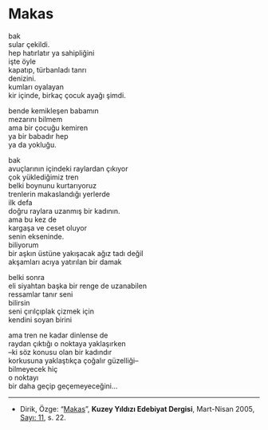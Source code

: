 # Makas  
  
bak  
sular çekildi.  
hep hatırlatır ya sahipliğini  
işte öyle  
kapatıp, türbanladı tanrı  
denizini.  
kumları oyalayan  
kir içinde, birkaç çocuk ayağı şimdi.  
  
bende kemikleşen babamın  
mezarını bilmem  
ama bir çocuğu kemiren  
ya bir babadır hep  
ya da yokluğu.  
  
bak  
avuçlarının içindeki raylardan çıkıyor  
çok yüklediğimiz tren  
belki boynunu kurtarıyoruz  
trenlerin makaslandığı yerlerde  
ilk defa  
doğru raylara uzanmış bir kadının.  
ama bu kez de  
kargaşa ve ceset oluyor  
senin ekseninde.  
biliyorum  
bir aşkın üstüne yakışacak ağız tadı değil  
akşamları acıya yatırılan bir damak  
  
belki sonra  
eli siyahtan başka bir renge de uzanabilen  
ressamlar tanır seni  
bilirsin  
seni çırılçıplak çizmek için  
kendini soyan birini  
  
ama tren ne kadar dinlense de  
raydan çıktığı o noktaya yaklaşırken  
–ki söz konusu olan bir kadındır  
korkusuna yaklaştıkça çoğalır güzelliği–  
bilmeyecek hiç  
o noktayı  
bir daha geçip geçemeyeceğini...

---
- Dirik, Özge: “[Makas](https://kuzeyyildizi.com/dergi/11/makas)”, **Kuzey Yıldızı Edebiyat Dergisi**, Mart-Nisan 2005, [Sayı: 11](https://kuzeyyildizi.com/files/ky11.pdf), s. 22.
